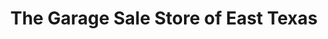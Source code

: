 ---
title: "The Garage Sale Store of East Texas"
url: /mineola/the-garage-sale-store-of-east-texas/
shop: Gebrauchtwaren
---